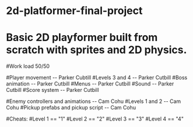 # 2d-platformer-final-project

# Basic 2D playformer built from scratch with sprites and 2D physics.

#Work load 50/50

#Player movement -- Parker Cubtill
#Levels 3 and 4 -- Parker Cutbill
#Boss animation -- Parker Cutbill
#Menus -- Parker Cutbill
#Sound -- Parker Cutbill
#Score system -- Parker Cutbill

#Enemy controllers and animations -- Cam Cohu
#Levels 1 and 2 -- Cam Cohu
#Pickup prefabs and pickup script -- Cam Cohu

#Cheats:
#Level 1 == "1"
#Level 2 == "2"
#Level 3 == "3"
#Level 4 == "4"